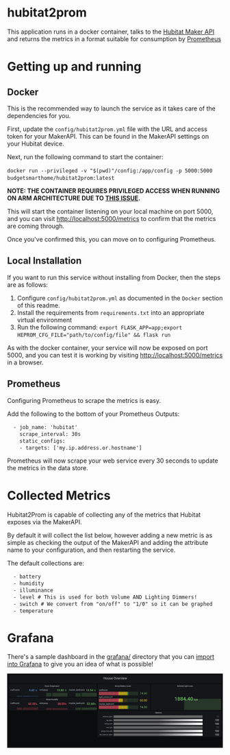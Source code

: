 # hubitat2prom

This application runs in a docker container, talks to the 
[Hubitat Maker API](https://docs.hubitat.com/index.php?title=Maker_API)
and returns the metrics in a format suitable for consumption by
 [Prometheus](https://prometheus.io)

# Getting up and running

## Docker

This is the recommended way to launch the service as it takes care of the dependencies for you.

First, update the `config/hubitat2prom.yml` file with the URL and access token for your MakerAPI.  This can be found
in the MakerAPI settings on your Hubitat device.

Next, run the following command to start the container:

`docker run --privileged -v "$(pwd)"/config:/app/config -p 5000:5000 budgetsmarthome/hubitat2prom:latest`

**NOTE: THE CONTAINER REQUIRES PRIVILEGED ACCESS WHEN RUNNING ON ARM ARCHITECTURE DUE TO [THIS ISSUE](https://github.com/BudgetSmartHome/hubitat2prom/issues/4).**

This will start the container listening on your local machine on port 5000, and you can visit 
[http://localhost:5000/metrics](http://localhost:5000/metrics) to confirm that the metrics are coming through.

Once you've confirmed this, you can move on to configuring Prometheus.

## Local Installation

If you want to run this service without installing from Docker, then the steps are as follows:

   1. Configure `config/hubitat2prom.yml` as documented in the `Docker` section of this readme.
   2. Install the requirements from `requirements.txt` into an appropriate virtual environment
   3. Run the following command: `export FLASK_APP=app;export HEPROM_CFG_FILE="path/to/config/file" && flask run`

As with the docker container, your service will now be exposed on port 5000, and you can test it is working
by visiting [http://localhost:5000/metrics](http://localhost:5000/metrics) in a browser.

## Prometheus

Configuring Prometheus to scrape the metrics is easy.

Add the following to the bottom of your Prometheus Outputs:

```
  - job_name: 'hubitat'
    scrape_interval: 30s
    static_configs:
    - targets: ['my.ip.address.or.hostname']
```

Prometheus will now scrape your web service every 30 seconds to update the metrics in the data store.

# Collected Metrics

Hubitat2Prom is capable of collecting any of the metrics that Hubitat exposes via the MakerAPI.

By default it will collect the list below, however adding a new metric is as simple as checking the output of the MakerAPI and adding the attribute name to your configuration, and then restarting the service.

The default collections are:

```
  - battery
  - humidity
  - illuminance
  - level # This is used for both Volume AND Lighting Dimmers!
  - switch # We convert from "on/off" to "1/0" so it can be graphed
  - temperature
```

# Grafana

There's a sample dashboard in the [grafana/](grafana) directory that you can [import into Grafana](https://grafana.com/docs/grafana/latest/dashboards/export-import/#importing-a-dashboard) to give you an idea of what is possible!

![The sample Grafana dashboard](/screenshots/Hubitat2promOverview.png)

